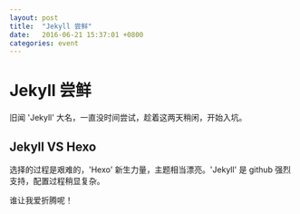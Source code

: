 ```yaml
---
layout: post
title:  "Jekyll 尝鲜"
date:   2016-06-21 15:37:01 +0800
categories: event
---
```


# Jekyll 尝鲜

旧闻 'Jekyll' 大名，一直没时间尝试，趁着这两天稍闲，开始入坑。

## Jekyll VS Hexo

选择的过程是艰难的，'Hexo' 新生力量，主题相当漂亮。'Jekyll' 是 github 强烈支持，配置过程稍显复杂。

谁让我爱折腾呢！
